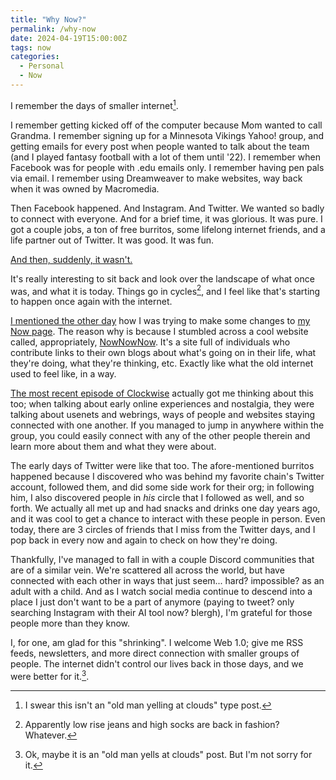 ```yaml
---
title: "Why Now?"
permalink: /why-now
date: 2024-04-19T15:00:00Z
tags: now
categories: 
  - Personal
  - Now
---
```


I remember the days of smaller internet[^1].

[^1]: I swear this isn't an "old man yelling at clouds" type post.

I remember getting kicked off of the computer because Mom wanted to call Grandma. I remember signing up for a Minnesota Vikings Yahoo! group, and getting emails for every post when people wanted to talk about the team (and I played fantasy football with a lot of them until '22). I remember when Facebook was for people with .edu emails only. I remember having pen pals via email. I remember using Dreamweaver to make websites, way back when it was owned by Macromedia.

Then Facebook happened. And Instagram. And Twitter. We wanted so badly to connect with everyone. And for a brief time, it was glorious. It was pure. I got a couple jobs, a ton of free burritos, some lifelong internet friends, and a life partner out of Twitter. It was good. It was fun.

[And then, suddenly, it wasn't.](/fuck-social-media)

It's really interesting to sit back and look over the landscape of what once was, and what it is today. Things go in cycles[^2], and I feel like that's starting to happen once again with the internet.

[^2]: Apparently low rise jeans and high socks are back in fashion? Whatever.

[I mentioned the other day](/now-for-april-2024) how I was trying to make some changes to [my Now page](/now). The reason why is because I stumbled across a cool website called, appropriately, [NowNowNow](https://nownownow.com). It's a site full of individuals who contribute links to their own blogs about what's going on in their life, what they're doing, what they're thinking, etc. Exactly like what the old internet used to feel like, in a way.

[The most recent episode of Clockwise](https://www.relay.fm/clockwise/550) actually got me thinking about this too; when talking about early online experiences and nostalgia, they were talking about usenets and webrings, ways of people and websites staying connected with one another. If you managed to jump in anywhere within the group, you could easily connect with any of the other people therein and learn more about them and what they were about.

The early days of Twitter were like that too. The afore-mentioned burritos happened because I discovered who was behind my favorite chain's Twitter account, followed them, and did some side work for their org; in following him, I also discovered people in _his_ circle that I followed as well, and so forth. We actually all met up and had snacks and drinks one day years ago, and it was cool to get a chance to interact with these people in person. Even today, there are 3 circles of friends that I miss from the Twitter days, and I pop back in every now and again to check on how they're doing.

Thankfully, I've managed to fall in with a couple Discord communities that are of a similar vein. We're scattered all across the world, but have connected with each other in ways that just seem... hard? impossible? as an adult with a child. And as I watch social media continue to descend into a place I just don't want to be a part of anymore (paying to tweet? only searching Instagram with their AI tool now? blergh), I'm grateful for those people more than they know.

I, for one, am glad for this "shrinking". I welcome Web 1.0; give me RSS feeds, newsletters, and more direct connection with smaller groups of people. The internet didn't control our lives back in those days, and we were better for it.[^3].

[^3]: Ok, maybe it is an "old man yells at clouds" post. But I'm not sorry for it.
